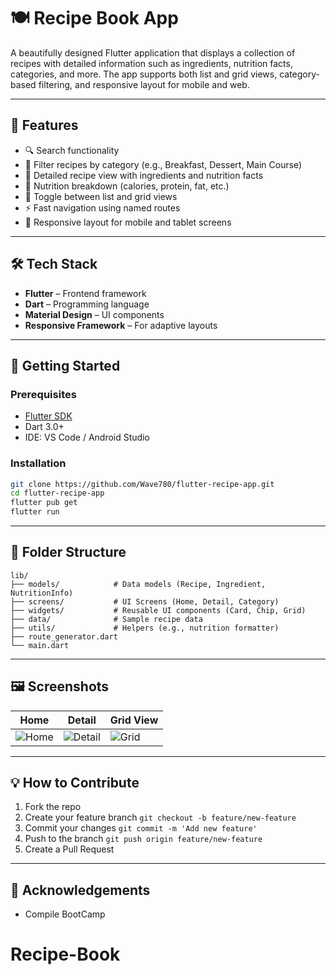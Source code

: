 
# 🍽️ Recipe Book App

A beautifully designed Flutter application that displays a collection of recipes with detailed information such as ingredients, nutrition facts, categories, and more. The app supports both list and grid views, category-based filtering, and responsive layout for mobile and web.

---

## 📱 Features

- 🔍 Search functionality
- 📂 Filter recipes by category (e.g., Breakfast, Dessert, Main Course)
- 📑 Detailed recipe view with ingredients and nutrition facts
- 🧮 Nutrition breakdown (calories, protein, fat, etc.)
- 🎨 Toggle between list and grid views
- ⚡ Fast navigation using named routes
- 📱 Responsive layout for mobile and tablet screens

---

## 🛠️ Tech Stack

- **Flutter** – Frontend framework
- **Dart** – Programming language
- **Material Design** – UI components
- **Responsive Framework** – For adaptive layouts

---

## 🚀 Getting Started

### Prerequisites

- [Flutter SDK](https://flutter.dev/docs/get-started/install)
- Dart 3.0+
- IDE: VS Code / Android Studio

### Installation

```bash
git clone https://github.com/Wave780/flutter-recipe-app.git
cd flutter-recipe-app
flutter pub get
flutter run
```

---

## 🧩 Folder Structure

```
lib/
├── models/            # Data models (Recipe, Ingredient, NutritionInfo)
├── screens/           # UI Screens (Home, Detail, Category)
├── widgets/           # Reusable UI components (Card, Chip, Grid)
├── data/              # Sample recipe data
├── utils/             # Helpers (e.g., nutrition formatter)
├── route_generator.dart
└── main.dart
```

---

## 🖼️ Screenshots

<!-- Add screenshots here -->
| Home | Detail | Grid View |
|------|--------|-----------|
| ![Home](screenshots/home.png) | ![Detail](screenshots/detail.png) | ![Grid](screenshots/grid.png) |

---

## 💡 How to Contribute

1. Fork the repo
2. Create your feature branch `git checkout -b feature/new-feature`
3. Commit your changes `git commit -m 'Add new feature'`
4. Push to the branch `git push origin feature/new-feature`
5. Create a Pull Request


---

## 🙌 Acknowledgements

- Compile BootCamp 



# Recipe-Book
